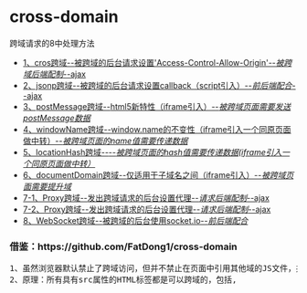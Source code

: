 # cross-domain
跨域请求的8中处理方法
<ul>
    <li><a href="/cros.html"><span>1、cros跨域--</span>被跨域的后台请求设置'Access-Control-Allow-Origin'--<i>被跨域后端配制</i>--ajax</a></li>
    <li><a href="/jsonp.html"><span>2、jsonp跨域--</span>被跨域的后台请求设置callback（script引入）--<i>前后端配合</i>--ajax</a></li>
    <li><a href="/postmessage.html"><span>3、postMessage跨域--</span>html5新特性（iframe引入）--<i>被跨域页面需要发送postMessage数据</i></a></li>
    <li><a href="/windowname/a.html"><span>4、windowName跨域--</span>window.name的不变性（iframe引入一个同原页面做中转）--<i>被跨域页面的name值需要传递数据</i></a></li>
    <li><a href="/location_hash/a.html"><span>5、locationHash跨域--</span>--<i>被跨域页面的hash值需要传递数据(iframe引入一个同原页面做中转）</i></a></li>
    <li><a href="/domain.html"><span>6、documentDomain跨域--</span>仅适用于子域名之间（iframe引入）--<i>被跨域页面需要提升域</i></a></li>
    <li><a href="/proxy1.html"><span>7-1、Proxy跨域--</span>发出跨域请求的后台设置代理--<i>请求后端配制</i>--ajax</a></li>
    <li><a href="/proxy2.html"><span>7-2、Proxy跨域--</span>发出跨域请求的后台设置代理--<i>请求后端配制</i>--ajax</a></li>
    <li><a href="/webSocket.html"><span>8、WebSocket跨域--</span>被跨域的后台使用socket.io--<i>前后端配合</i></a></li>
</ul>


<h3>借鉴：https://github.com/FatDong1/cross-domain</h3>
<pre>
1、虽然浏览器默认禁止了跨域访问，但并不禁止在页面中引用其他域的JS文件，并可以自由执行引入的JS文件中的function（包括操作cookie、Dom等等）。根据这一点，可以方便地通过创建script节点的方法来实现完全跨域的通信。具体的做法可以参考YUI的Get Utility
2、原理：所有具有src属性的HTML标签都是可以跨域的，包括<img/>, <script/>
   限制：需要创建一个DOM对象，只能用于GET方法
</pre>

